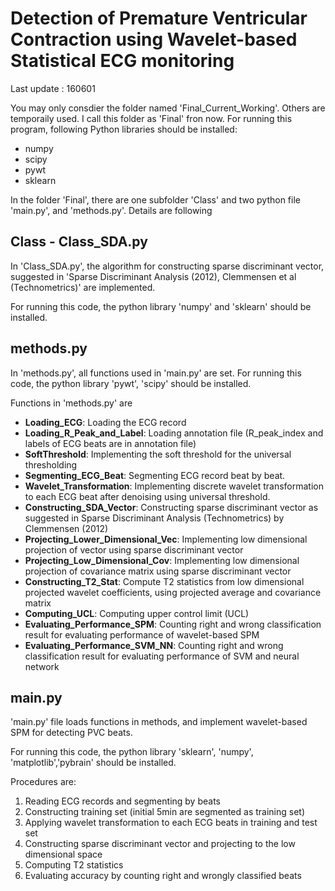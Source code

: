 # Detection of Premature Ventricular Contraction using Wavelet-based Statistical ECG monitoring
Last update : 160601

You may only consdier the folder named 'Final_Current_Working'. Others are temporaily used. I call this folder as 'Final' fron now.
For running this program, following Python libraries should be installed: 

* numpy 
* scipy
* pywt 
* sklearn 


In the folder 'Final', there are one subfolder 'Class' and two python file 'main.py', and 'methods.py'. Details are following

## Class - Class_SDA.py
In 'Class_SDA.py', the algorithm for constructing sparse discriminant vector, suggested in 'Sparse Discriminant Analysis (2012), Clemmensen et al (Technometrics)' are implemented.
 
For running this code, the python library 'numpy' and 'sklearn' should be installed. 

## methods.py 
In 'methods.py', all functions used in 'main.py' are set. 
For running this code, the python library 'pywt', 'scipy' should be installed. 


Functions in 'methods.py' are 

 * __Loading_ECG__: Loading the ECG record 
 * __Loading_R_Peak_and_Label__: Loading annotation file (R_peak_index and labels of ECG beats are in annotation file)
 * __SoftThreshold__: Implementing the soft threshold for the universal thresholding
 * __Segmenting_ECG_Beat__: Segmenting ECG record beat by beat. 
 * __Wavelet_Transformation__: Implementing discrete wavelet transformation to each ECG beat after denoising using universal threshold.
 * __Constructing_SDA_Vector__: Constructing sparse discriminant vector as suggested in Sparse Discriminant Analysis (Technometrics) by Clemmensen (2012)
 * __Projecting_Lower_Dimensional_Vec__: Implementing low dimensional projection of vector using sparse discriminant vector
 * __Projecting_Low_Dimensional_Cov__: Implementing low dimensional projection of covariance matrix using sparse discriminant vector
 * __Constructing_T2_Stat__: Compute T2 statistics from low dimensional projected wavelet coefficients, using projected average and covariance matrix
 * __Computing_UCL__: Computing upper control limit (UCL)
 * __Evaluating_Performance_SPM__: Counting right and wrong classification result for evaluating performance of wavelet-based SPM
 * __Evaluating_Performance_SVM_NN__: Counting right and wrong classification result for evaluating performance of SVM and neural network

## main.py
'main.py' file loads functions in methods, and implement wavelet-based SPM for detecting PVC beats.

For running this code, the python library 'sklearn', 'numpy', 'matplotlib','pybrain' should be installed.


Procedures are: 

1. Reading ECG records and segmenting by beats
2. Constructing training set (initial 5min are segmented as training set) 
3. Applying wavelet transformation to each ECG beats in training and test set
4. Constructing sparse discriminant vector and projecting to the low dimensional space
5. Computing T2 statistics
6. Evaluating accuracy by counting right and wrongly classified beats
